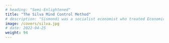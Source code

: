 ```yaml
---
# heading: "Semi-Enlightened"
title: "The Silva Mind Control Method"
# description: "Sismondi was a socialist economist who treated Economics as beneficence"
image: /covers/silva.jpg
# date: 2022-04-25
weight: 94
---
```

